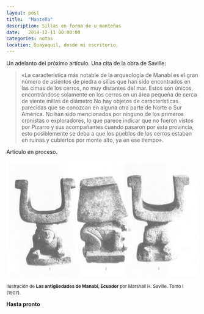```yaml
---
layout: post
title:  "Manteña"
description: Sillas en forma de u manteñas
date:   2014-12-11 00:00:00
categories: notas
location: Guayaquil, desde mi escritorio.
---
```


Un adelanto del próximo artículo. Una cita de la obra de Saville:    

> &laquo;La característica más notable de la arqueología de Manabí es el gran número de asientos de piedra o sillas que han sido encontrados en las cimas de los cerros, no muy distantes del mar. Estos son únicos, encontrándose solamente en los cerros en un área pequeña de cerca de viente millas de diámetro.No hay objetos de características parecidas que se conozcan en alguna otra parte de Norte o Sur América. No han sido mencionados por ninguno de los primeros cronistas o exploradores, lo que parece indicar que no fueron vistos por Pizarro y sus acompañantes cuando pasaron por esta provincia, esto posiblemente se deba a que los pueblos de los cerros estaban en ruinas y cubiertos por monte alto, ya en ese tiempo&raquo;.

Artículo en proceso.  

<section class="fluido">
				<div class="gallery">
				<a href="/assets/u-chair.jpg" title="" data-fluidbox class="col-1"><img src="/assets/u-chair.jpg" alt="" title="" /></a>				</div>
</section>

<small>Ilustración de **Las antigüedades de Manabí, Ecuador** por Marshall H. Saville. Tomo I (1907).</small>
 
**Hasta pronto**
